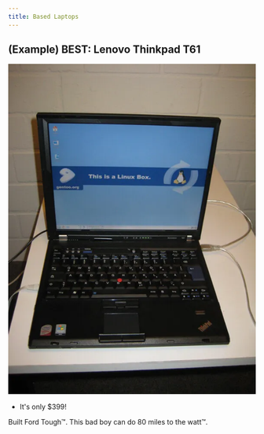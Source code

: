 ```yaml
---
title: Based Laptops
---
```

## (Example) BEST: Lenovo Thinkpad T61

![Thinkpad T61](thinkpad.webp)

- It's only $399!

Built Ford Tough™. This bad boy can do 80 miles to the watt™.
